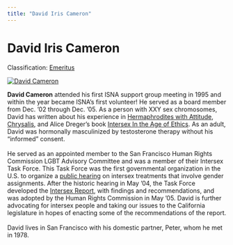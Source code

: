 ```yaml
---
title: "David Iris Cameron"
---
```


# David Iris Cameron

Classification: [Emeritus][1]

[![David Cameron](/files/images/strachan.thumbnail.jpg)][2]

**David Cameron** attended his first ISNA support group meeting in 1995 and within the year became ISNA’s first volunteer! He served as a board member from Dec. ’02 through Dec. ’05. As a person with XXY sex chromosomes, David has written about his experience in [Hermaphrodites with Attitude][3], [Chrysalis][4], and Alice Dreger’s book [Intersex In the Age of Ethics][5]. As an adult, David was hormonally masculinized by testosterone therapy without his “informed” consent.  
   
He served as an appointed member to the San Francisco Human Rights Commission LGBT Advisory Committee and was a member of their Intersex Task Force. This Task Force was the first governmental organization in the U.S. to organize a [public hearing][6] on intersex treatments that involve gender assignments. After the historic hearing in May ’04, the Task Force developed the [Intersex Report][7], with findings and recommendations, and was adopted by the Human Rights Commission in May ’05. David is further advocating for intersex people and taking our issues to the California legislature in hopes of enacting some of the recommendations of the report.  
   
David lives in San Francisco with his domestic partner, Peter, whom he met in 1978.

[1]: /about/emeritus
[2]: /node/890
[3]: /library/hwa
[4]: /books/chrysalis
[5]: /books/ageofethics
[6]: /videos/sf_hrc_hearing
[7]: /files/SFHRC_Intersex_Report.pdf
